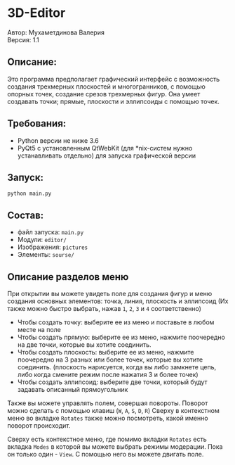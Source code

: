 # 3D-Editor

Автор: Мухаметдинова Валерия\
Версия: 1.1

## Описание:
Это программа предполагает графический интерфейс с возможность создания трехмерных плоскостей и многогранников, 
с помощью опорных точек, создание срезов трехмерных фигур.
Она умеет создавать точки; прямые, плоскости и эллипсоиды с помощью точек.

## Требования:
* Python версии не ниже 3.6
* PyQt5 с установленным QtWebKit (для *nix-систем нужно устанавливать отдельно) для запуска графической версии

## Запуск: 
`python main.py`

## Состав:
* файл запуска: `main.py`
* Модули: `editor/`
* Изображения: `pictures`
* Элементы: `sourse/`

## Описание разделов меню
При открытии вы можете увидеть поле для создания фигур и 
меню создания основных элементов: точка, линия, плоскость и эллипсоид
(Их также можно быстро выбрать, нажав `1`, `2`, `3` и `4` соответственно)

- Чтобы создать точку: выберите ее из меню и поставьте в любом месте на поле
- Чтобы создать прямую: выберите ее из меню, нажмите поочередно на 
две точки, которые вы хотите соединить.
- Чтобы создать плоскость: выберите ее из меню, нажмите поочередно на 3 разных или более точек,
которые вы хотите соединить. (плоскость нарисуется, когда вы либо замкнете цепь, 
либо когда смените режим после нажатия 3 и более точек)
- Чтобы создать эллипсоид: выберите две точки, который будут задавать описанный прямоугольник

Также вы можете управлять полем, совершая повороты.
Поворот можно сделать с помощью клавиш (`W`, `A`, `S`, `D`, `R`)
Сверху в контекстном меню во вкладке `Rotates` также можно посмотреть, какой именно поворот происходит.

Сверху есть контекстное меню, где помимо вкладки `Rotates` есть вкладка `Modes` в которой вы можете выбрать режимы модерации. 
Пока он только один - `View`. С помощью него вы можете двигать поле.